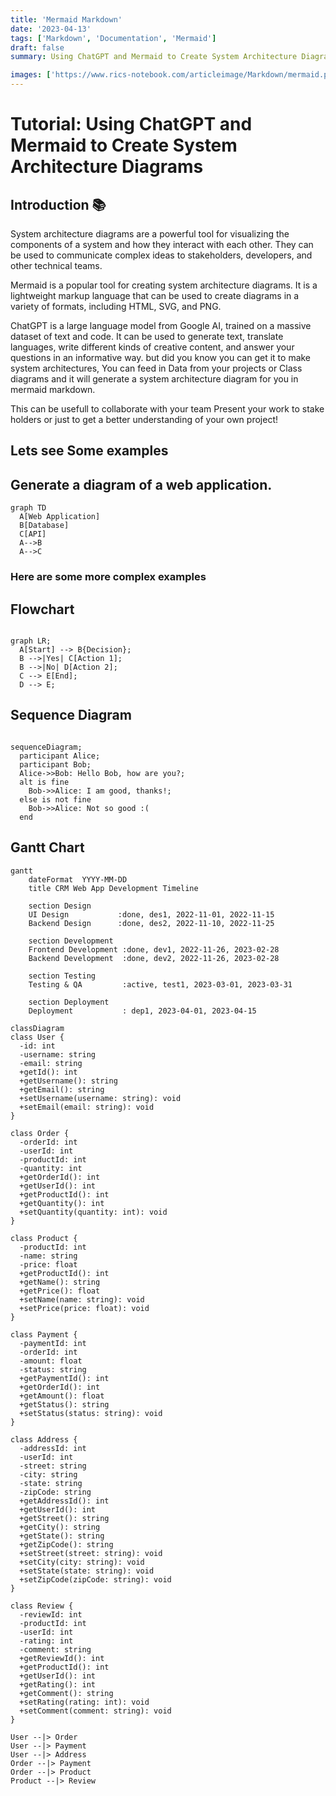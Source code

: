```yaml
---
title: 'Mermaid Markdown'
date: '2023-04-13'
tags: ['Markdown', 'Documentation', 'Mermaid']
draft: false
summary: Using ChatGPT and Mermaid to Create System Architecture Diagrams

images: ['https://www.rics-notebook.com/articleimage/Markdown/mermaid.png']
---
```


# Tutorial: Using ChatGPT and Mermaid to Create System Architecture Diagrams

## Introduction 📚

System architecture diagrams are a powerful tool for visualizing the components of a system and how they interact with each other. They can be used to communicate complex ideas to stakeholders, developers, and other technical teams.

Mermaid is a popular tool for creating system architecture diagrams. It is a lightweight markup language that can be used to create diagrams in a variety of formats, including HTML, SVG, and PNG.

ChatGPT is a large language model from Google AI, trained on a massive dataset of text and code. It can be used to generate text, translate languages, write different kinds of creative content, and answer your questions in an informative way. but did you know you can get it to make system architectures, You can feed in Data from your projects or Class diagrams and it will generate a system architecture diagram for you in mermaid markdown.

This can be usefull to collaborate with your team Present your work to stake holders or just to get a better understanding of your own project!

## Lets see Some examples

## Generate a diagram of a web application.

```mermaid
graph TD
  A[Web Application]
  B[Database]
  C[API]
  A-->B
  A-->C
```

### Here are some more complex examples

## Flowchart

```mermaid

graph LR;
  A[Start] --> B{Decision};
  B -->|Yes| C[Action 1];
  B -->|No| D[Action 2];
  C --> E[End];
  D --> E;

```

## Sequence Diagram

```mermaid

sequenceDiagram;
  participant Alice;
  participant Bob;
  Alice->>Bob: Hello Bob, how are you?;
  alt is fine
    Bob->>Alice: I am good, thanks!;
  else is not fine
    Bob->>Alice: Not so good :(
  end

```

## Gantt Chart

```mermaid
gantt
    dateFormat  YYYY-MM-DD
    title CRM Web App Development Timeline

    section Design
    UI Design           :done, des1, 2022-11-01, 2022-11-15
    Backend Design      :done, des2, 2022-11-10, 2022-11-25

    section Development
    Frontend Development :done, dev1, 2022-11-26, 2023-02-28
    Backend Development  :done, dev2, 2022-11-26, 2023-02-28

    section Testing
    Testing & QA         :active, test1, 2023-03-01, 2023-03-31

    section Deployment
    Deployment           : dep1, 2023-04-01, 2023-04-15

```

```mermaid
classDiagram
class User {
  -id: int
  -username: string
  -email: string
  +getId(): int
  +getUsername(): string
  +getEmail(): string
  +setUsername(username: string): void
  +setEmail(email: string): void
}

class Order {
  -orderId: int
  -userId: int
  -productId: int
  -quantity: int
  +getOrderId(): int
  +getUserId(): int
  +getProductId(): int
  +getQuantity(): int
  +setQuantity(quantity: int): void
}

class Product {
  -productId: int
  -name: string
  -price: float
  +getProductId(): int
  +getName(): string
  +getPrice(): float
  +setName(name: string): void
  +setPrice(price: float): void
}

class Payment {
  -paymentId: int
  -orderId: int
  -amount: float
  -status: string
  +getPaymentId(): int
  +getOrderId(): int
  +getAmount(): float
  +getStatus(): string
  +setStatus(status: string): void
}

class Address {
  -addressId: int
  -userId: int
  -street: string
  -city: string
  -state: string
  -zipCode: string
  +getAddressId(): int
  +getUserId(): int
  +getStreet(): string
  +getCity(): string
  +getState(): string
  +getZipCode(): string
  +setStreet(street: string): void
  +setCity(city: string): void
  +setState(state: string): void
  +setZipCode(zipCode: string): void
}

class Review {
  -reviewId: int
  -productId: int
  -userId: int
  -rating: int
  -comment: string
  +getReviewId(): int
  +getProductId(): int
  +getUserId(): int
  +getRating(): int
  +getComment(): string
  +setRating(rating: int): void
  +setComment(comment: string): void
}

User --|> Order
User --|> Payment
User --|> Address
Order --|> Payment
Order --|> Product
Product --|> Review
```
